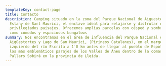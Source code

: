 ```yaml
---
templateKey: contact-page
title: Contacto
description: Camping situado en la zona del Parque Nacional de Aiguestortes i
  Estany de Sant Maurici, el enclave ideal para relajarse y disfrutar de
  privilegiados paisajes. Ofrecemos amplias parcelas con césped y sombra, así
  como cómodos y espaciosos bungalows
summary: Nos encontramos en el área de influencia del Parque Nacional de
  Aigüestortes y Lago de San Maurici, (Pirineos Catalanes), en el margen
  izquierdo del río Escrita a 1'8 km antes de llegar al pueblo de Espot, uno de
  los más emblemáticos parajes de los Valles de Àneu dentro de la comarca del
  Pallars Sobirá en la provincia de Lleida.
---
```

